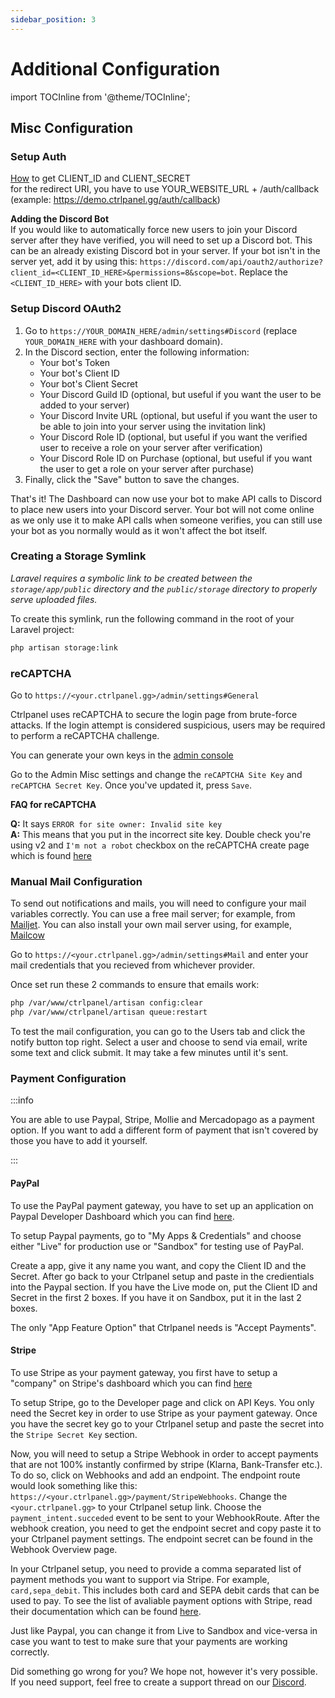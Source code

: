 ```yaml
---
sidebar_position: 3
---
```


# Additional Configuration

import TOCInline from '@theme/TOCInline';

<TOCInline toc={toc} />

## Misc Configuration

### Setup Auth

[How](http://faq.demostoreprestashop.com/faq.php?fid=133&pid=41) to get CLIENT_ID and CLIENT_SECRET <br />
for the redirect URI, you have to use YOUR_WEBSITE_URL + /auth/callback (example: <https://demo.ctrlpanel.gg/auth/callback>)

**Adding the Discord Bot**<br/>
If you would like to automatically force new users to join your Discord server after they have verified, you will need to set up a Discord bot. This can be an already existing Discord bot in your server. If your bot isn't in the server yet, add it by using this: `https://discord.com/api/oauth2/authorize?client_id=<CLIENT_ID_HERE>&permissions=8&scope=bot`. Replace the `<CLIENT_ID_HERE>` with your bots client ID.

### Setup Discord OAuth2

1. Go to `https://YOUR_DOMAIN_HERE/admin/settings#Discord` (replace `YOUR_DOMAIN_HERE` with your dashboard domain).
2. In the Discord section, enter the following information:
   - Your bot's Token
   - Your bot's Client ID
   - Your bot's Client Secret
   - Your Discord Guild ID (optional, but useful if you want the user to be added to your server)
   - Your Discord Invite URL (optional, but useful if you want the user to be able to join into your server using the invitation link)
   - Your Discord Role ID (optional, but useful if you want the verified user to receive a role on your server after verification)
   - Your Discord Role ID on Purchase (optional, but useful if you want the user to get a role on your server after purchase)
3. Finally, click the "Save" button to save the changes.

That's it! The Dashboard can now use your bot to make API calls to Discord to place new users into your Discord server. Your bot will not come online as we only use it to make API calls when someone verifies, you can still use your bot as you normally would as it won't affect the bot itself.

### Creating a Storage Symlink

_Laravel requires a symbolic link to be created between the `storage/app/public` directory and the `public/storage` directory to properly serve uploaded files._

To create this symlink, run the following command in the root of your Laravel project:

```bash
php artisan storage:link
```

### reCAPTCHA

Go to `https://<your.ctrlpanel.gg>/admin/settings#General`

Ctrlpanel uses reCAPTCHA to secure the login page from brute-force attacks. If the login attempt is considered suspicious, users may be required to perform a reCAPTCHA challenge.

You can generate your own keys in the [admin console](https://www.google.com/recaptcha/admin/create)

Go to the Admin Misc settings and change the `reCAPTCHA Site Key` and `reCAPTCHA Secret Key`. Once you've updated it, press `Save`.

**FAQ for reCAPTCHA**<br/>

**Q:** It says `ERROR for site owner: Invalid site key` <br/>
**A:** This means that you put in the incorrect site key. Double check you're using v2 and `I'm not a robot` checkbox on the reCAPTCHA create page which is found [here](https://www.google.com/recaptcha/admin/create)

### Manual Mail Configuration

To send out notifications and mails, you will need to configure your mail variables correctly.
You can use a free mail server; for example, from [Mailjet](https://www.mailjet.com/). You can also install your own mail server using, for example, [Mailcow](https://mailcow.email/)

Go to `https://<your.ctrlpanel.gg>/admin/settings#Mail` and enter your mail credentials that you recieved from whichever provider.

Once set run these 2 commands to ensure that emails work:

```bash
php /var/www/ctrlpanel/artisan config:clear
php /var/www/ctrlpanel/artisan queue:restart
```

To test the mail configuration, you can go to the Users tab and click the notify button top right.
Select a user and choose to send via email, write some text and click submit. It may take a few minutes until it's sent.

### Payment Configuration

:::info

You are able to use Paypal, Stripe, Mollie and Mercadopago as a payment option. If you want to add a different form of payment that isn't covered by those you have to add it yourself.

:::

#### PayPal

To use the PayPal payment gateway, you have to set up an application on Paypal Developer Dashboard which you can find [here](https://developer.paypal.com/developer/accounts/).

To setup Paypal payments, go to "My Apps & Credentials" and choose either "Live" for production use or "Sandbox" for testing use of PayPal.

Create a app, give it any name you want, and copy the Client ID and the Secret. After go back to your Ctrlpanel setup and paste in the credientials into the Paypal section. If you have the Live mode on, put the Client ID and Secret in the first 2 boxes. If you have it on Sandbox, put it in the last 2 boxes.

The only "App Feature Option" that Ctrlpanel needs is "Accept Payments".

#### Stripe

To use Stripe as your payment gateway, you first have to setup a "company" on Stripe's dashboard which you can find [here](https://dashboard.stripe.com/account/onboarding/business-structure)

To setup Stripe, go to the Developer page and click on API Keys. You only need the Secret key in order to use Stripe as your payment gateway. Once you have the secret key go to your Ctrlpanel setup and paste the secret into the `Stripe Secret Key` section.

Now, you will need to setup a Stripe Webhook in order to accept payments that are not 100% instantly confirmed by stripe (Klarna, Bank-Transfer etc.).
To do so, click on Webhooks and add an endpoint.
The endpoint route would look something like this: `https://<your.ctrlpanel.gg>/payment/StripeWebhooks`. Change the `<your.ctrlpanel.gg>` to your Ctrlpanel setup link.
Choose the `payment_intent.succeded` event to be sent to your WebhookRoute.
After the webhook creation, you need to get the endpoint secret and copy paste it to your Ctrlpanel payment settings. The endpoint secret can be found in the Webhook Overview page.

In your Ctrlpanel setup, you need to provide a comma separated list of payment methods you want to support via Stripe. For example, `card,sepa_debit`. This includes both card and SEPA debit cards that can be used to pay.
To see the list of avaliable payment options with Stripe, read their documentation which can be found [here](https://docs.stripe.com/payments/payment-methods/payment-method-support).

Just like Paypal, you can change it from Live to Sandbox and vice-versa in case you want to test to make sure that your payments are working correctly.

Did something go wrong for you? We hope not, however it's very possible. If you need support, feel free to create a support thread on our [Discord](https://discord.gg/ctrlpanel-gg-787829714483019826).
